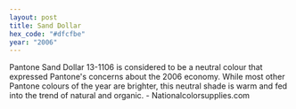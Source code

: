 ```yaml
---
layout: post
title: Sand Dollar
hex_code: "#dfcfbe"
year: "2006"
---
```

Pantone Sand Dollar 13-1106 is considered to be a neutral colour that expressed Pantone's concerns about the 2006 economy. While most other Pantone colours of the year are brighter, this neutral shade is warm and fed into the trend of natural and organic. - Nationalcolorsupplies.com